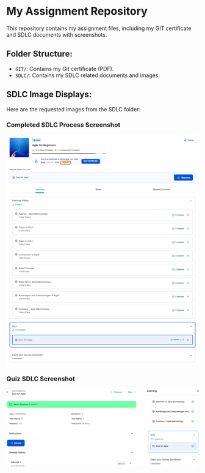 # My Assignment Repository

This repository contains my assignment files, including my GIT certificate and SDLC documents with screenshots.

## Folder Structure:
- `GIT/`: Contains my Git certificate (PDF).
- `SDLC/`: Contains my SDLC related documents and images.

## SDLC Image Displays:

Here are the requested images from the SDLC folder:

### Completed SDLC Process Screenshot
![Completed SDLC Process](SDLC/cpmpleted_SDLC.png)

### Quiz SDLC Screenshot
![Quiz SDLC Screenshot](SDLC/quiz_SDLC.png)